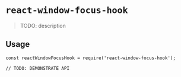 # `react-window-focus-hook`

> TODO: description

## Usage

```
const reactWindowFocusHook = require('react-window-focus-hook');

// TODO: DEMONSTRATE API
```
